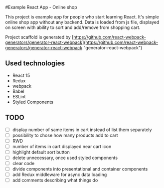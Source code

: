 #Example React App - Online shop

This project is example app for people who start learning React. It's simple online shop app without any backend. Data is loaded from js file, displayed on screen with ability to sort and add/remove from shopping cart.

Project scaffold is generated by [https://github.com/react-webpack-generators/generator-react-webpack](https://github.com/react-webpack-generators/generator-react-webpack "generator-react-webpack")

## Used technologies

* React 15
* Redux
* webpack
* Babel
* ESLint
* Styled Components

## TODO

* [ ] display number of same items in cart instead of list them separately
* [ ] possibility to chose how many products add to cart
* [ ] RWD
* [ ] number of items in cart displayed near cart icon
* [ ] highlight default sort button
* [ ] delete unnecessary, once used styled components
* [ ] clear code
* [ ] divide components into presentational and container components
* [ ] add Redux middleware for async data loading
* [ ] add comments describing what things do
